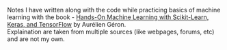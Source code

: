 Notes I have written along with the code while practicing basics of machine learning with the book - [Hands-On Machine Learning with Scikit-Learn, Keras, and TensorFlow](https://www.oreilly.com/library/view/hands-on-machine-learning/9781098125967/) by Aurélien Géron. <br> Explaination are taken from multiple sources (like webpages, forums, etc) and are not my own.
